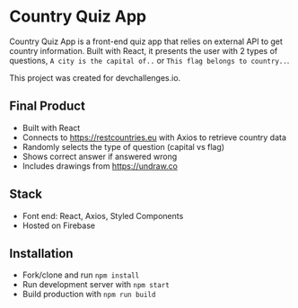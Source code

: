 # Country Quiz App

Country Quiz App is a front-end quiz app that relies on external API to get country information. Built with React, it presents the user with 2 types of questions, `A city is the capital of..` or `This flag belongs to country..`.

This project was created for devchallenges.io.

## Final Product

- Built with React
- Connects to https://restcountries.eu with Axios to retrieve country data
- Randomly selects the type of question (capital vs flag)
- Shows correct answer if answered wrong
- Includes drawings from https://undraw.co

## Stack

- Font end: React, Axios, Styled Components
- Hosted on Firebase

## Installation

- Fork/clone and run `npm install`
- Run development server with `npm start`
- Build production with `npm run build`
